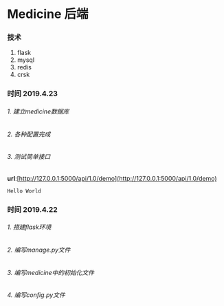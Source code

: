 # Medicine 后端
### 技术

1. flask
2. mysql
3. redis
4. crsk



### 时间 2019.4.23 
###### 1. 建立medicine数据库
###### 2. 各种配置完成
###### 3. 测试简单接口
**url**:[http://127.0.0.1:5000/api/1.0/demo](http://127.0.0.1:5000/api/1.0/demo)
```
Hello World
```

### 时间 2019.4.22
###### 1. 搭建flask环境
###### 2. 编写manage.py文件
###### 3. 编写medicine中的初始化文件
###### 4. 编写config.py文件
